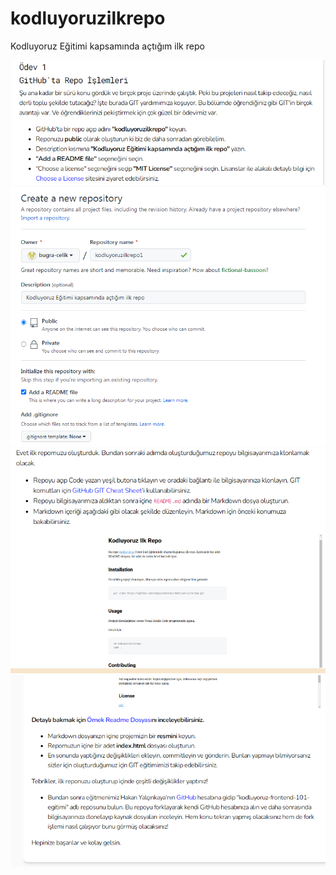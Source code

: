 # kodluyoruzilkrepo
Kodluyoruz Eğitimi kapsamında açtığım ilk repo





<img src="https://github.com/bugra-celik/kodluyoruzilkrepo/blob/main/git2.PNG" width="auto">
<img src="https://github.com/bugra-celik/kodluyoruzilkrepo/blob/main/git1.PNG" width="auto">
<img src="https://github.com/bugra-celik/kodluyoruzilkrepo/blob/main/git3.PNG" width="auto">
<img src="https://github.com/bugra-celik/kodluyoruzilkrepo/blob/main/git5.PNG" width="auto">

